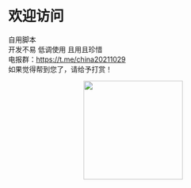 # 欢迎访问 #
自用脚本
<br/>
开发不易 低调使用 且用且珍惜
<br/>
电报群：https://t.me/china20211029
<br/>
如果觉得帮到您了，请给予打赏！
<br/>
<div style="text-align:center">
<img src="https://github.com/bluesmallpig/scripts/blob/main/img/zs.png?raw=true" width="200" height="200" alt=""/><br/>
</div>

